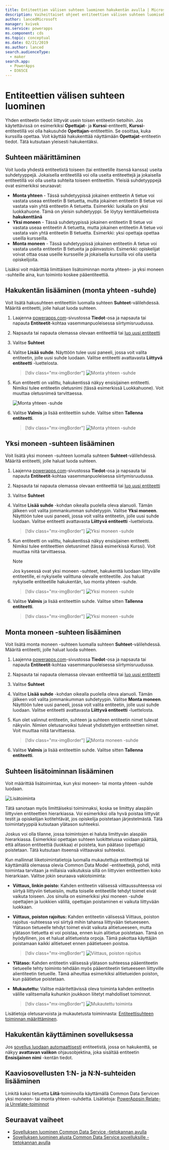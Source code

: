 ```yaml
---
title: Entiteettien välisen suhteen luominen hakukentän avulla | Microsoft Docs
description: Vaiheittaiset ohjeet entiteettien välisen suhteen luomiseksi PowerAppsissa hakukentän avulla.
author: lancedMicrosoft
manager: kvivek
ms.service: powerapps
ms.component: cds
ms.topic: conceptual
ms.date: 02/21/2019
ms.author: lanced
search.audienceType:
  - maker
search.app:
  - PowerApps
  - D365CE
---
```


# <a name="create-a-relationship-between-entities"></a>Entiteettien välisen suhteen luominen
Yhden entiteetin tiedot liittyvät usein toisen entiteetin tietoihin. Jos käytettävissä on esimerkiksi **Opettajat**- ja **Kurssi**-entiteetti, **Kurssi**-entiteetillä voi olla hakusuhde **Opettajan**-entiteettiin. Se osoittaa, kuka kurssilla opettaa. Voit käyttää hakukenttää näyttämään **Opettajat**-entiteetin tiedot. Tätä kutsutaan yleisesti hakukentäksi.

## <a name="define-a-relationship"></a>Suhteen määrittäminen
Voit luoda yhdestä entiteetistä toiseen (tai entiteetille itsensä kanssa) useita suhdetyyppejä. Jokaisella entiteetillä voi olla useita entiteettejä ja jokaisella entiteetillä voi olla useita suhteita toiseen entiteettiin. Yleisiä suhdetyyppejä ovat esimerkiksi seuraavat:

* **Monta yhteen** - Tässä suhdetyypissä jokainen entiteetin A tietue voi vastata useaa entiteetin B tietuetta, mutta jokainen entiteetin B tietue voi vastata vain yhtä entiteetin A tietuetta. Esimerkki: luokalla on yksi luokkahuone. Tämä on yleisin suhdetyyppi. Se löytyy kenttäluettelosta **hakukenttänä**
* **Yksi moneen** - Tässä suhdetyypissä jokainen entiteetin B tietue voi vastata useaa entiteetin A tietuetta, mutta jokainen entiteetin A tietue voi vastata vain yhtä entiteetin B tietuetta. Esimerkki: yksi opettaja opettaa useilla kursseilla.
* **Monta moneen** - Tässä suhdetyypissä jokainen entiteetin A tietue voi vastata useita entiteetin B tietueita ja päinvastoin. Esimerkki: opiskelijat voivat ottaa osaa useille kursseille ja jokaisella kurssilla voi olla useita opiskelijoita.

Lisäksi voit määrittää limittäisen lisätoiminnan monta yhteen- ja yksi moneen -suhteille aina, kun toiminto koskee pääentiteettiä.

## <a name="add-a-lookup-field-many-to-one-relationship"></a>Hakukentän lisääminen (monta yhteen -suhde)

Voit lisätä hakusuhteen entiteettiin luomalla suhteen **Suhteet**-välilehdessä. Määritä entiteetti, jolle haluat luoda suhteen.

1. Laajenna [powerapps.com](https://web.powerapps.com/?utm_source=padocs&utm_medium=linkinadoc&utm_campaign=referralsfromdoc)-sivustossa **Tiedot**-osa ja napsauta tai napauta **Entiteetit**-kohtaa vasemmanpuoleisessa siirtymisruudussa.

2. Napsauta tai napauta olemassa olevaan entiteettiä tai [luo uusi entiteetti](data-platform-create-entity.md)

3. Valitse **Suhteet**

4. Valitse **Lisää suhde**. Näyttöön tulee uusi paneeli, jossa voit valita entiteetin, jolle uusi suhde luodaan. Valitse entiteetti avattavasta **Liittyvä entiteetti** -luettelosta.

    > [!div class="mx-imgBorder"] 
    > ![Monta yhteen -suhde](./media/data-platform-cds-newrelationship/manytoone-1.png "Monta yhteen -suhde")

5. Kun entiteetti on valittu, hakukentissä näkyy ensisijainen entiteetti. Nimiksi tulee entiteetin oletusnimi (tässä esimerkissä Luokkahuone). Voit muuttaa oletusnimeä tarvittaessa.

    ![Monta yhteen -suhde](./media/data-platform-cds-newrelationship/manytoone-2.png "Monta yhteen -suhde")

6. Valitse **Valmis** ja lisää entiteettiin suhde. Valitse sitten **Tallenna entiteetti**.

    > [!div class="mx-imgBorder"] 
    > ![Monta yhteen -suhde](./media/data-platform-cds-newrelationship/manytoone-3.png "Monta yhteen -suhde")

## <a name="add-a-one-to-many-relationship"></a>Yksi moneen -suhteen lisääminen

Voit lisätä yksi moneen -suhteen luomalla suhteen **Suhteet**-välilehdessä. Määritä entiteetti, jolle haluat luoda suhteen.

1. Laajenna [powerapps.com](https://web.powerapps.com/?utm_source=padocs&utm_medium=linkinadoc&utm_campaign=referralsfromdoc)-sivustossa **Tiedot**-osa ja napsauta tai napauta **Entiteetit**-kohtaa vasemmanpuoleisessa siirtymisruudussa.

2. Napsauta tai napauta olemassa olevaan entiteettiä tai [luo uusi entiteetti](data-platform-create-entity.md)

3. Valitse **Suhteet**

4. Valitse **Lisää suhde** -kohdan oikealla puolella oleva alanuoli. Tämän jälkeen voit valita jommankumman suhdetyypin. Valitse **Yksi moneen**. Näyttöön tulee uusi paneeli, jossa voit valita entiteetin, jolle uusi suhde luodaan. Valitse entiteetti avattavasta **Liittyvä entiteetti** -luettelosta.
    > [!div class="mx-imgBorder"] 
    > ![Yksi moneen -suhde](./media/data-platform-cds-newrelationship/onetomany-1.png "Yksi moneen -suhde")

5. Kun entiteetti on valittu, hakukentissä näkyy ensisijainen entiteetti. Nimiksi tulee entiteettien oletusnimet (tässä esimerkissä Kurssi). Voit muuttaa niitä tarvittaessa.

    > [!NOTE]
    > Jos kyseessä ovat yksi moneen -suhteet, hakukenttä luodaan liittyvälle entiteetille, ei nykyiselle valittuna olevalle entiteetille. Jos haluat nykyiselle entiteetille hakukentän, luo monta yhteen -suhde.

    > [!div class="mx-imgBorder"] 
    > ![Yksi moneen -suhde](./media/data-platform-cds-newrelationship/onetomany-2.png "Yksi moneen -suhde")

6. Valitse **Valmis** ja lisää entiteettiin suhde. Valitse sitten **Tallenna entiteetti**.

    > [!div class="mx-imgBorder"] 
    > ![Yksi moneen -suhde](./media/data-platform-cds-newrelationship/onetomany-3.png "Yksi moneen -suhde")

## <a name="add-a-many-to-many-relationship"></a>Monta moneen -suhteen lisääminen
Voit lisätä monta moneen -suhteen luomalla suhteen **Suhteet**-välilehdessä. Määritä entiteetti, jolle haluat luoda suhteen.

1. Laajenna [powerapps.com](https://web.powerapps.com/?utm_source=padocs&utm_medium=linkinadoc&utm_campaign=referralsfromdoc)-sivustossa **Tiedot**-osa ja napsauta tai napauta **Entiteetit**-kohtaa vasemmanpuoleisessa siirtymisruudussa.

2. Napsauta tai napauta olemassa olevaan entiteettiä tai [luo uusi entiteetti](data-platform-create-entity.md)

3. Valitse **Suhteet**

4. Valitse **Lisää suhde** -kohdan oikealla puolella oleva alanuoli. Tämän jälkeen voit valita jommankumman suhdetyypin. Valitse **Monta moneen**. Näyttöön tulee uusi paneeli, jossa voit valita entiteetin, jolle uusi suhde luodaan. Valitse entiteetti avattavasta **Liittyvä entiteetti** -luettelosta.

5. Kun olet valinnut entiteetin, suhteen ja suhteen entiteetin nimet tulevat näkyviin. Nimien oletusarvoiksi tulevat yhdistettyjen entiteettien nimet. Voit muuttaa niitä tarvittaessa.

    > [!div class="mx-imgBorder"] 
    > ![Monta moneen -suhde](./media/data-platform-cds-newrelationship/manytomany-1.png "Monta moneen -suhde")

6. Valitse **Valmis** ja lisää entiteettiin suhde. Valitse sitten **Tallenna entiteetti**.


## <a name="add-advanced-relationship-behavior"></a>Suhteen lisätoiminnan lisääminen

Voit määrittää lisätoimintaa, kun yksi moneen- tai monta yhteen -suhde luodaan.

![Lisätoiminta](./media/data-platform-cds-newrelationship/advanced-1.png "Lisätoiminta")

Tätä sanotaan myös limittäiseksi toiminnaksi, koska se limittyy alaspäin liittyvien entiteettien hierarkiassa. Voi esimerkiksi olla hyvä poistaa liittyvät testit ja opiskelijan kotitehtävät, jos opiskelija poistetaan järjestelmästä. Tätä toimintatyyppiä kutsutaan ylätason suhteeksi.

Joskus voi olla tilanne, jossa toimintojen ei haluta limittyvän alaspäin hierarkiassa. Esimerkiksi opettajan suhteen luokittelussa voidaan päättää, että alitason entiteettiä (luokkaa) *ei* poisteta, kun päätaso (opettaja) poistetaan. Tätä kutsutaan itseensä viittaavaksi suhteeksi.

Kun mallinnat liiketoimintatietoja luomalla mukautettuja entiteettejä tai käyttämällä olemassa olevia Common Data Model -entiteettejä, pohdi, mitä toimintaa tarvitaan ja millaisia vaikutuksia sillä on liittyvien entiteettien koko hierarkiaan. Valitse jokin seuraava vakiotoiminta:

* **Viittaus, linkin poisto:** Kahden entiteetin välisessä viittaussuhteessa voi siirtyä liittyviin tietueisiin, mutta toiselle entiteetille tehdyt toimet eivät vaikuta toiseen. Jos sinulla on esimerkiksi yksi moneen -suhde opettajien ja luokkien välillä, opettajan poistaminen ei vaikuta liittyvään luokkaan.

* **Viittaus, poiston rajoitus:** Kahden entiteetin välisessä Viittaus, poiston rajoitus &#8209;suhteessa voi siirtyä mihin tahansa liittyvään tietueeseen. Ylätason tietueelle tehdyt toimet eivät vaikuta alitietueeseen, mutta ylätason tietuetta ei voi poistaa, ennen kuin alitietue poistetaan. Tämä on hyödyllinen, jos et haluat alitietueista orpoja. Tämä pakottaa käyttäjän poistamaan kaikki alitietueet ennen päätietueen poistoa.

    > [!div class="mx-imgBorder"] 
    > ![Viittaus, poiston rajoitus](./media/data-platform-cds-newrelationship/advanced-3.png "Viittaus, poiston rajoitus")

* **Ylätaso:** Kahden entiteetin välisessä ylätason suhteessa pääentiteetin tietueelle tehty toiminto tehdään myös pääentiteetin tietueeseen liittyville alientiteetin tietueille. Tämä aiheuttaa esimerkiksi alitietueiden poiston, kun päätietue poistetaan.

* **Mukautettu:** Valitse määritettävissä oleva toiminta kahden entiteetin välille valitsemalla kuhunkin joukkoon liitetyt mahdolliset toiminnot. 

    > [!div class="mx-imgBorder"] 
    > ![Mukautettu toiminta](./media/data-platform-cds-newrelationship/advanced-2.png "Mukautettu toiminta")

Lisätietoja oletusarvoista ja mukautetusta toiminnasta: [Entiteettisuhteen toiminnan määrittäminen](entity-relationship-behavior.md).



## <a name="use-a-lookup-field-in-an-app"></a>Hakukentän käyttäminen sovelluksessa
Jos [sovellus luodaan automaattisesti](../canvas-apps/data-platform-create-app.md) entiteetistä, jossa on hakukenttä, se näkyy **avattavan valikon** ohjausobjektina, joka sisältää entiteetin **Ensisijainen nimi** -kentän tiedot.

## <a name="add-1n-and-nn-relationships-for-canvas-apps"></a>Kaaviosovellusten 1:N- ja N:N-suhteiden lisääminen
Linkitä kaksi tietuetta **Liitä**-toiminnolla käyttämällä Common Data Servicen yksi moneen- tai monta yhteen -suhdetta. Lisätietoja: [PowerAppsin Relate- ja Unrelate-toiminnot](../canvas-apps/functions/function-relate-unrelate.md)

## <a name="next-steps"></a>Seuraavat vaiheet
* [Sovelluksen luominen Common Data Service -tietokannan avulla](../canvas-apps/data-platform-create-app.md)
* [Sovelluksen luominen alusta Common Data Service sovelluksille -tietokannan avulla](../canvas-apps/data-platform-create-app-scratch.md)

